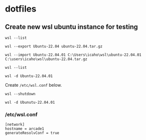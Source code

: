 # dotfiles

## Create new wsl ubuntu instance for testing

`wsl --list`

`wsl --export Ubuntu-22.04 ubuntu-22.04.tar.gz`

`wsl --import Ubuntu-22.04.01 C:\Users\icaho\wsl\ubuntu-22.04.01 C:\users\icaho\wsl\ubuntu-22.04.tar.gz`

`wsl --list`

`wsl -d Ubuntu-22.04.01`

Create `/etc/wsl.conf` below.

`wsl --shutdown`

`wsl -d Ubunutu-22.04.01`


### /etc/wsl.conf

```
[network]
hostname = arcade1
generateResolvConf = true
```
